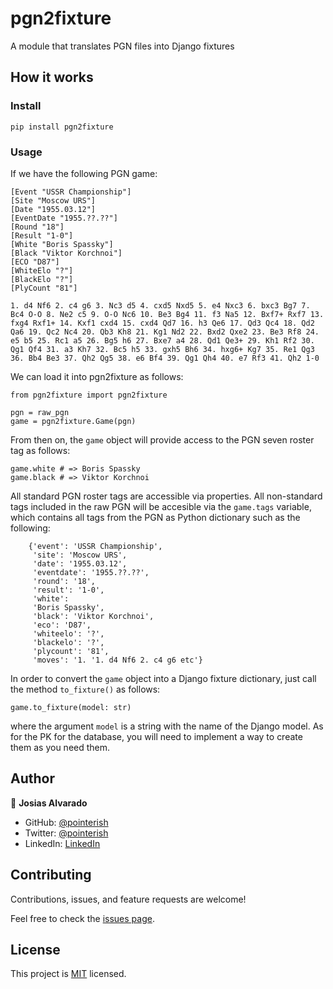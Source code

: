 # pgn2fixture

A module that translates PGN files into Django fixtures

## How it works

### Install

`pip install pgn2fixture`

### Usage


If we have the following PGN game:

```
[Event "USSR Championship"]
[Site "Moscow URS"]
[Date "1955.03.12"]
[EventDate "1955.??.??"]
[Round "18"]
[Result "1-0"]
[White "Boris Spassky"]
[Black "Viktor Korchnoi"]
[ECO "D87"]
[WhiteElo "?"]
[BlackElo "?"]
[PlyCount "81"]

1. d4 Nf6 2. c4 g6 3. Nc3 d5 4. cxd5 Nxd5 5. e4 Nxc3 6. bxc3 Bg7 7. Bc4 O-O 8. Ne2 c5 9. O-O Nc6 10. Be3 Bg4 11. f3 Na5 12. Bxf7+ Rxf7 13. fxg4 Rxf1+ 14. Kxf1 cxd4 15. cxd4 Qd7 16. h3 Qe6 17. Qd3 Qc4 18. Qd2 Qa6 19. Qc2 Nc4 20. Qb3 Kh8 21. Kg1 Nd2 22. Bxd2 Qxe2 23. Be3 Rf8 24. e5 b5 25. Rc1 a5 26. Bg5 h6 27. Bxe7 a4 28. Qd1 Qe3+ 29. Kh1 Rf2 30. Qg1 Qf4 31. a3 Kh7 32. Bc5 h5 33. gxh5 Bh6 34. hxg6+ Kg7 35. Re1 Qg3 36. Bb4 Be3 37. Qh2 Qg5 38. e6 Bf4 39. Qg1 Qh4 40. e7 Rf3 41. Qh2 1-0
```

We can load it into pgn2fixture as follows:

```
from pgn2fixture import pgn2fixture

pgn = raw_pgn
game = pgn2fixture.Game(pgn)
```

From then on, the `game` object will provide access to the PGN seven roster tag as follows:

```
game.white # => Boris Spassky
game.black # => Viktor Korchnoi
```

All standard PGN roster tags are accessible via properties. All non-standard tags included in the raw PGN will be accesible via the `game.tags` variable, which contains all tags from the PGN as Python dictionary such as the following:

```
    {'event': 'USSR Championship', 
     'site': 'Moscow URS', 
     'date': '1955.03.12', 
     'eventdate': '1955.??.??', 
     'round': '18', 
     'result': '1-0', 
     'white': 
     'Boris Spassky', 
     'black': 'Viktor Korchnoi', 
     'eco': 'D87', 
     'whiteelo': '?', 
     'blackelo': '?', 
     'plycount': '81', 
     'moves': '1. '1. d4 Nf6 2. c4 g6 etc'}
```

In order to convert the `game` object into a Django fixture dictionary, just call the method `to_fixture()` as follows:

```
game.to_fixture(model: str)
```

where the argument `model` is a string with the name of the Django model. 
As for the PK for the database, you will need to implement a way to create them as you need them.

## Author

👤 **Josias Alvarado**

- GitHub: [@pointerish](https://github.com/pointerish)
- Twitter: [@pointerish](https://twitter.com/pointerish)
- LinkedIn: [LinkedIn](https://www.linkedin.com/in/josias-alvarado/)

## Contributing

Contributions, issues, and feature requests are welcome!

Feel free to check the [issues page](https://github.com/pointerish/pgn2fixture/issues).


## License

This project is [MIT](LICENSE) licensed.